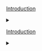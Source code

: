 <script src="https://cdn.jsdelivr.net/npm/@webcomponents/webcomponentsjs@2/webcomponents-loader.min.js"></script>

<script type="module" src="https://cdn.jsdelivr.net/gh/zerodevx/zero-md@1/src/zero-md.min.js"></script>

<zero-md src="navbar.md"></zero-md>

[Introduction](introduction/introduction.md)  
  <details>
    <summary></summary>
    <zero-md src="introduction/introduction-embed.md"></zero-md>
  </details>

[Introduction](introduction/introduction.md)
  <details>
  <summary></summary>
  <zero-md src="introduction/introduction-embed.md"></zero-md>
  </details>
